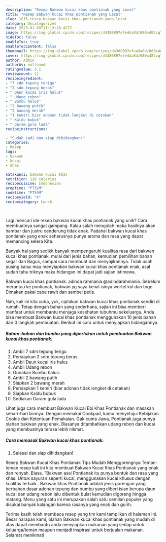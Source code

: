 ```yaml
---
description: "Resep Bakwan kucai khas pontianak yang Lezat"
title: "Resep Bakwan kucai khas pontianak yang Lezat"
slug: 1815-resep-bakwan-kucai-khas-pontianak-yang-lezat
category: Uncategorized
date: 2023-01-08T11:13:28.427Z
image: https://img-global.cpcdn.com/recipes/d4380897efe4da8d/680x482cq70/bakwan-kucai-khas-pontianak-foto-resep-utama.jpg
hideToc: false
enableToc: true
enableTocContent: false
thumbnail: https://img-global.cpcdn.com/recipes/d4380897efe4da8d/680x482cq70/bakwan-kucai-khas-pontianak-foto-resep-utama.jpg
cover: https://img-global.cpcdn.com/recipes/d4380897efe4da8d/680x482cq70/bakwan-kucai-khas-pontianak-foto-resep-utama.jpg
author: Admin
authorAv: notfound
ratingvalue: 3.1
reviewcount: 12
recipeingredient:
- "7 sdm tepung terigu"
- "2 sdm tepung beras"
- " Daun kucai iris halus"
- " Udang rebon"
- " Bumbu halus"
- "2 bawang putih"
- "2 bawang merah"
- "1 kemiri biar adonan tidak lengket di cetakan"
- " Kaldu bubuk"
- " Garam gula lada"
recipeinstructions:

- "Sudah jadi dan siap dihidangkan!"
categories:
- Resep
tags:
- bakwan
- kucai
- khas

katakunci: bakwan kucai khas 
nutrition: 120 calories
recipecuisine: Indonesian
preptime: "PT32M"
cooktime: "PT59M"
recipeyield: "4"
recipecategory: Lunch

---
```





Lagi mencari ide resep bakwan kucai khas pontianak yang unik? Cara membuatnya sangat gampang. Kalau salah mengolah maka hasilnya akan hambar dan justru cenderung tidak enak. Padahal bakwan kucai khas pontianak yang enak seharusnya punya aroma dan rasa yang dapat memancing selera Kita.





Banyak hal yang sedikit banyak mempengaruhi kualitas rasa dari bakwan kucai khas pontianak, mulai dari jenis bahan, kemudian pemilihan bahan segar dan Bagus, sampai cara membuat dan menyajikannya. Tidak usah pusing kalau mau menyiapkan bakwan kucai khas pontianak enak,      asal sudah tahu triknya maka hidangan ini dapat jadi sajian istimewa.














Bakwan kucai khas pontianak. adinda rahmania @adindarahmania. Sebelum merantau ke pontianak, bakwan yg saya kenal isinya wortel kol dan toge. Dimakan pakai cabe rawit dan sambel petis.






Nah, kali ini kita coba, yuk, ciptakan bakwan kucai khas pontianak sendiri di rumah. Tetap dengan bahan yang sederhana, sajian ini bisa memberi manfaat untuk membantu menjaga kesehatan tubuhmu sekeluarga. Anda bisa membuat Bakwan kucai khas pontianak menggunakan 10 jenis bahan dan 0 langkah pembuatan. Berikut ini cara untuk menyiapkan hidangannya.

<!--inarticleads1-->

##### Bahan-bahan dan bumbu yang diperlukan untuk pembuatan Bakwan kucai khas pontianak:

1. Ambil 7 sdm tepung terigu
1. Persiapkan 2 sdm tepung beras
1. Ambil  Daun kucai iris halus
1. Ambil  Udang rebon
1. Gunakan  Bumbu halus:
1. Ambil 2 bawang putih
1. Siapkan 2 bawang merah
1. Persiapkan 1 kemiri (biar adonan tidak lengket di cetakan)
1. Siapkan  Kaldu bubuk
1. Sediakan  Garam gula lada


Lihat juga cara membuat Bakwan Kucai Ebi Khas Pontianak dan masakan sehari-hari lainnya. Dengan memakai Cookpad, kamu menyetujui Kebijakan Cookie dan Ketentuan Pemakaian. Gak cuma Jawa, Pontianak juga punya olahan bakwan yang enak. Biasanya ditambahkan udang rebon dan kucai yang membuatnya terasa lebih nikmat. 

<!--inarticleads2-->

##### Cara memasak Bakwan kucai khas pontianak:


1. Selesai dan siap dihidangkan!

Resep Bakwan Kucai Khas Pontianak Tips Mudah Menggorengnya Teman-teman resep kali ini kita membuat Bakwan Kucai Khas Pontianak yang enak dan renyah. Biasa. &#34;Bakwan asal Pontianak itu punya bentuk dan rasa yang khas. Untuk sayuran seperti kucai, menggunakan kucai khusus dengan kualitas terbaik.. Bakwan khas Pontianak adalah jenis gorengan yang berbahan dasar adonan tepung dan bumbu yang diberi isian berupa daun kucai dan udang rebon lalu dibentuk bulat kemudian digoreng hingga matang. Menu yang satu ini merupakan salah satu cemilan populer yang disukai banyak kalangan karena rasanya yang enak dan gurih. 

Terima kasih telah membaca resep yang tim kami tampilkan di halaman ini. Besar harapan kami, olahan Bakwan kucai khas pontianak yang mudah di atas dapat membantu anda menyiapkan makanan yang sedap untuk keluarga/teman maupun menjadi inspirasi untuk berjualan makanan. Selamat menikmati
